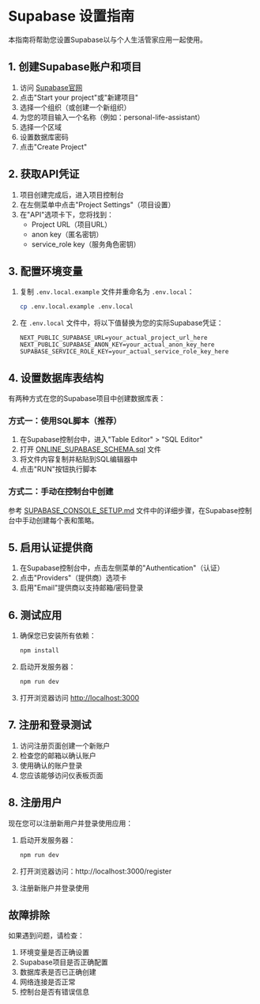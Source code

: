 # Supabase 设置指南

本指南将帮助您设置Supabase以与个人生活管家应用一起使用。

## 1. 创建Supabase账户和项目

1. 访问 [Supabase官网](https://supabase.com/)
2. 点击"Start your project"或"新建项目"
3. 选择一个组织（或创建一个新组织）
4. 为您的项目输入一个名称（例如：personal-life-assistant）
5. 选择一个区域
6. 设置数据库密码
7. 点击"Create Project"

## 2. 获取API凭证

1. 项目创建完成后，进入项目控制台
2. 在左侧菜单中点击"Project Settings"（项目设置）
3. 在"API"选项卡下，您将找到：
   - Project URL（项目URL）
   - anon key（匿名密钥）
   - service_role key（服务角色密钥）

## 3. 配置环境变量

1. 复制 `.env.local.example` 文件并重命名为 `.env.local`：
   ```bash
   cp .env.local.example .env.local
   ```

2. 在 `.env.local` 文件中，将以下值替换为您的实际Supabase凭证：
   ```
   NEXT_PUBLIC_SUPABASE_URL=your_actual_project_url_here
   NEXT_PUBLIC_SUPABASE_ANON_KEY=your_actual_anon_key_here
   SUPABASE_SERVICE_ROLE_KEY=your_actual_service_role_key_here
   ```

## 4. 设置数据库表结构

有两种方式在您的Supabase项目中创建数据库表：

### 方式一：使用SQL脚本（推荐）

1. 在Supabase控制台中，进入"Table Editor" > "SQL Editor"
2. 打开 [ONLINE_SUPABASE_SCHEMA.sql](ONLINE_SUPABASE_SCHEMA.sql) 文件
3. 将文件内容复制并粘贴到SQL编辑器中
4. 点击"RUN"按钮执行脚本

### 方式二：手动在控制台中创建

参考 [SUPABASE_CONSOLE_SETUP.md](SUPABASE_CONSOLE_SETUP.md) 文件中的详细步骤，在Supabase控制台中手动创建每个表和策略。

## 5. 启用认证提供商

1. 在Supabase控制台中，点击左侧菜单的"Authentication"（认证）
2. 点击"Providers"（提供商）选项卡
3. 启用"Email"提供商以支持邮箱/密码登录

## 6. 测试应用

1. 确保您已安装所有依赖：
   ```bash
   npm install
   ```

2. 启动开发服务器：
   ```bash
   npm run dev
   ```

3. 打开浏览器访问 [http://localhost:3000](http://localhost:3000)

## 7. 注册和登录测试

1. 访问注册页面创建一个新账户
2. 检查您的邮箱以确认账户
3. 使用确认的账户登录
4. 您应该能够访问仪表板页面

## 8. 注册用户

现在您可以注册新用户并登录使用应用：

1. 启动开发服务器：
   ```bash
   npm run dev
   ```

2. 打开浏览器访问：http://localhost:3000/register

3. 注册新账户并登录使用

## 故障排除

如果遇到问题，请检查：

1. 环境变量是否正确设置
2. Supabase项目是否正确配置
3. 数据库表是否已正确创建
4. 网络连接是否正常
5. 控制台是否有错误信息